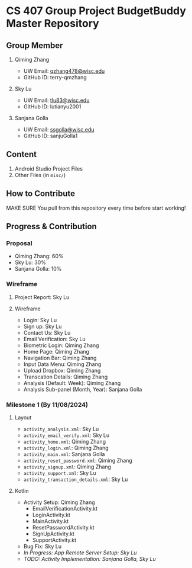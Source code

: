 # CS 407 Group Project BudgetBuddy Master Repository

## Group Member

1. Qiming Zhang
    * UW Email: qzhang478@wisc.edu
    * GitHub ID: terry-qmzhang

2. Sky Lu
    * UW Email: tlu83@wisc.edu
    * GitHub ID: lutianyu2001
3. Sanjana Golla
    * UW Email: ssgolla@wisc.edu
    * GitHub ID: sanjuGolla1


## Content

1. Android Studio Project Files
2. Other Files (in `misc/`)

## How to Contribute

MAKE SURE You pull from this repository every time before start working!

## Progress & Contribution

### Proposal

* Qiming Zhang: 60%
* Sky Lu: 30%
* Sanjana Golla: 10%

### Wireframe

1. Project Report: Sky Lu
2. Wireframe

    * Login: Sky Lu
    * Sign up: Sky Lu
    * Contact Us: Sky Lu
    * Email Verification: Sky Lu
    * Biometric Login: Qiming Zhang
    * Home Page: Qiming Zhang
    * Navigation Bar: Qiming Zhang
    * Input Data Menu: Qiming Zhang
    * Upload Dropbox: Qiming Zhang
    * Transcation Details: Qiming Zhang
    * Analysis (Default: Week): Qiming Zhang
    * Analysis Sub-panel (Month, Year): Sanjana Golla

### Milestone 1 (By 11/08/2024)

1. Layout
    * `activity_analysis.xml`: Sky Lu
    * `activity_email_verify.xml`: Sky Lu
    * `activity_home.xml`: Qiming Zhang
    * `activity_login.xml`: Qiming Zhang
    * `activity_main.xml`: Sanjana Golla
    * `activity_reset_password.xml`: Qiming Zhang
    * `activity_signup.xml`: Qiming Zhang
    * `activity_support.xml`: Sky Lu
    * `activity_transaction_details.xml`: Sky Lu

2. Kotlin
    * Activity Setup: Qiming Zhang
        * EmailVerificationActivity.kt
        * LoginActivity.kt
        * MainActivity.kt
        * ResetPasswordActivity.kt
        * SignUpActivity.kt
        * SupportActivity.kt
    * Bug Fix: Sky Lu
    * *In Progress: App Remote Server Setup: Sky Lu*
    * *TODO: Activity Implementation: Sanjana Golla, Sky Lu*
